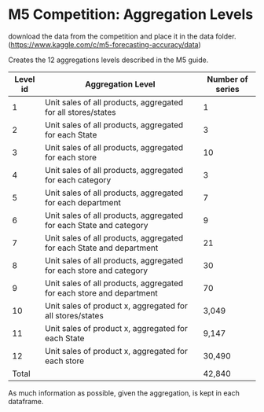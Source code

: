 # M5 Competition: Aggregation Levels

download the data from the competition and place it in the data folder.
(https://www.kaggle.com/c/m5-forecasting-accuracy/data)

Creates the 12 aggregations levels described in the M5 guide.


|     Level        id    |     Aggregation   Level                                                       |     Number of series    |
|------------------------|-------------------------------------------------------------------------------|-------------------------|
|     1                  |     Unit sales of all products, aggregated for all stores/states              |     1                   |
|     2                  |     Unit sales of all products, aggregated for each State                     |     3                   |
|     3                  |     Unit sales of all products, aggregated for each store                     |     10                  |
|     4                  |     Unit sales of all products, aggregated for each category                  |     3                   |
|     5                  |     Unit sales of all products, aggregated for each department                |     7                   |
|     6                  |     Unit sales of all products, aggregated for each State and   category      |     9                   |
|     7                  |     Unit sales of all products, aggregated for each State and   department    |     21                  |
|     8                  |     Unit sales of all products, aggregated for each store and   category      |     30                  |
|     9                  |     Unit sales of all products, aggregated for each store and   department    |     70                  |
|     10                 |     Unit sales of product x,   aggregated for all stores/states               |     3,049               |
|     11                 |     Unit sales of product x,   aggregated for each State                      |     9,147               |
|     12                 |     Unit sales of product x,   aggregated for each store                      |     30,490              |
|     Total              |                                                                               |     42,840              |

As much information as possible, given the aggregation, is kept in each dataframe.